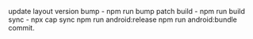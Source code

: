 update layout version
bump - npm run bump patch
build - npm run build
sync - npx cap sync
npm run android:release
npm run android:bundle
commit. 
